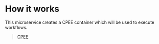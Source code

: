 # How it works
This microservice creates a CPEE container which will be used to execute workflows.
> [CPEE](https://cpee.org/)